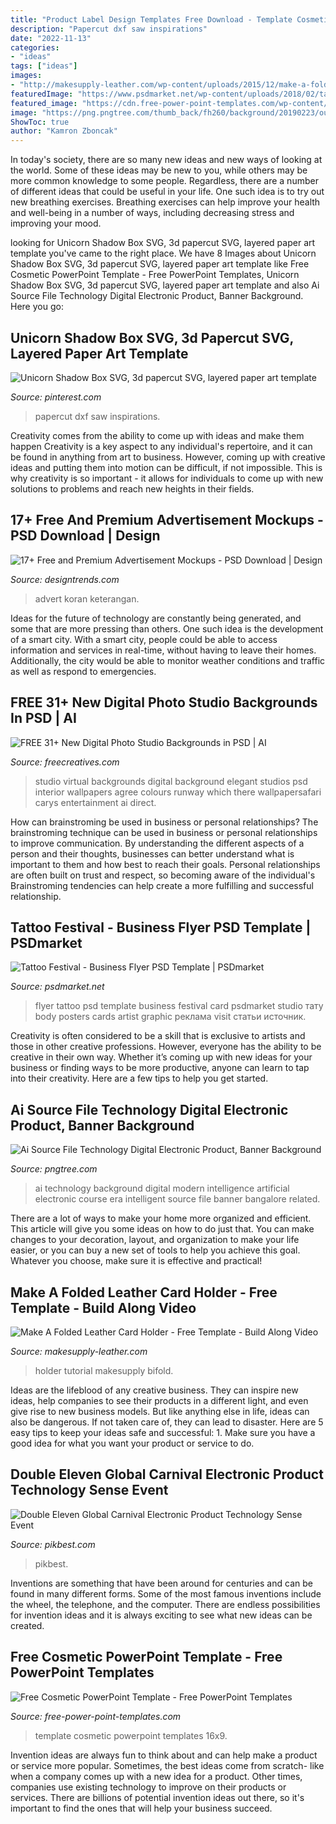 ```yaml
---
title: "Product Label Design Templates Free Download - Template Cosmetic Powerpoint Templates 16x9"
description: "Papercut dxf saw inspirations"
date: "2022-11-13"
categories:
- "ideas"
tags: ["ideas"]
images:
- "http://makesupply-leather.com/wp-content/uploads/2015/12/make-a-folded-leather-card-holder-free-template.jpg"
featuredImage: "https://www.psdmarket.net/wp-content/uploads/2018/02/tattoo_festival_flyer_psd_psdmarket_1.jpg"
featured_image: "https://cdn.free-power-point-templates.com/wp-content/uploads/2018/01/160366-cosmetic-template-16x9-3.jpg"
image: "https://png.pngtree.com/thumb_back/fh260/background/20190223/ourmid/pngtree-modern-technology-intelligent-ai-era-background-design-backgroundintelligent-ai-technologypsd-image_75384.jpg"
ShowToc: true
author: "Kamron Zboncak"
---
```



In today's society, there are so many new ideas and new ways of looking at the world. Some of these ideas may be new to you, while others may be more common knowledge to some people. Regardless, there are a number of different ideas that could be useful in your life. One such idea is to try out new breathing exercises. Breathing exercises can help improve your health and well-being in a number of ways, including decreasing stress and improving your mood.

	

		
looking for Unicorn Shadow Box SVG, 3d papercut SVG, layered paper art template you've came to the right place. We have 8 Images about Unicorn Shadow Box SVG, 3d papercut SVG, layered paper art template like Free Cosmetic PowerPoint Template - Free PowerPoint Templates, Unicorn Shadow Box SVG, 3d papercut SVG, layered paper art template and also Ai Source File Technology Digital Electronic Product, Banner Background. Here you go:
		
    
## Unicorn Shadow Box SVG, 3d Papercut SVG, Layered Paper Art Template

<img loading=lazy src="https://i.pinimg.com/736x/53/0e/0b/530e0be84ceac170c6448c290b7b58e2.jpg" onerror="this.onerror=null;this.src='https://tse3.mm.bing.net/th?id=OIP._d47ZAseg1BtbjjgsyxPSAHaJn&amp;pid=15.1';" alt="Unicorn Shadow Box SVG, 3d papercut SVG, layered paper art template">

_Source: pinterest.com_

>papercut dxf saw inspirations. 

	

Creativity comes from the ability to come up with ideas and make them happen
Creativity is a key aspect to any individual's repertoire, and it can be found in anything from art to business. However, coming up with creative ideas and putting them into motion can be difficult, if not impossible. This is why creativity is so important - it allows for individuals to come up with new solutions to problems and reach new heights in their fields.

    
## 17+ Free And Premium Advertisement Mockups - PSD Download | Design

<img loading=lazy src="https://images.designtrends.com/wp-content/uploads/2015/12/06135658/Sample-Newspaper-Advertising-Mockup-Ideas.jpg" onerror="this.onerror=null;this.src='https://tse1.mm.bing.net/th?id=OIP._5hqZhebAyLhJZkDsxp42wHaFC&amp;pid=15.1';" alt="17+ Free and Premium Advertisement Mockups - PSD Download | Design">

_Source: designtrends.com_

>advert koran keterangan. 

	

Ideas for the future of technology are constantly being generated, and some that are more pressing than others. One such idea is the development of a smart city. With a smart city, people could be able to access information and services in real-time, without having to leave their homes. Additionally, the city would be able to monitor weather conditions and traffic as well as respond to emergencies.

    
## FREE 31+ New Digital Photo Studio Backgrounds In PSD | AI

<img loading=lazy src="https://images.freecreatives.com/wp-content/uploads/2015/04/virtual-interior-design.jpg" onerror="this.onerror=null;this.src='https://tse4.mm.bing.net/th?id=OIP.1NfzuintKzM-41W4FxmxJgHaEK&amp;pid=15.1';" alt="FREE 31+ New Digital Photo Studio Backgrounds in PSD | AI">

_Source: freecreatives.com_

>studio virtual backgrounds digital background elegant studios psd interior wallpapers agree colours runway which there wallpapersafari carys entertainment ai direct. 

	

How can brainstroming be used in business or personal relationships?
The brainstroming technique can be used in business or personal relationships to improve communication. By understanding the different aspects of a person and their thoughts, businesses can better understand what is important to them and how best to reach their goals. Personal relationships are often built on trust and respect, so becoming aware of the individual's Brainstroming tendencies can help create a more fulfilling and successful relationship.

    
## Tattoo Festival - Business Flyer PSD Template | PSDmarket

<img loading=lazy src="https://www.psdmarket.net/wp-content/uploads/2018/02/tattoo_festival_flyer_psd_psdmarket_1.jpg" onerror="this.onerror=null;this.src='https://tse4.mm.bing.net/th?id=OIP.PigZ-VfpuTYjusjcBTbBCQHaHa&amp;pid=15.1';" alt="Tattoo Festival - Business Flyer PSD Template | PSDmarket">

_Source: psdmarket.net_

>flyer tattoo psd template business festival card psdmarket studio тату body posters cards artist graphic реклама visit статьи источник. 

	

Creativity is often considered to be a skill that is exclusive to artists and those in other creative professions. However, everyone has the ability to be creative in their own way. Whether it’s coming up with new ideas for your business or finding ways to be more productive, anyone can learn to tap into their creativity. Here are a few tips to help you get started.

    
## Ai Source File Technology Digital Electronic Product, Banner Background

<img loading=lazy src="https://png.pngtree.com/thumb_back/fh260/background/20190223/ourmid/pngtree-modern-technology-intelligent-ai-era-background-design-backgroundintelligent-ai-technologypsd-image_75384.jpg" onerror="this.onerror=null;this.src='https://tse1.mm.bing.net/th?id=OIP.7ofNZrdVCvDQllI9LGpI-wAAAA&amp;pid=15.1';" alt="Ai Source File Technology Digital Electronic Product, Banner Background">

_Source: pngtree.com_

>ai technology background digital modern intelligence artificial electronic course era intelligent source file banner bangalore related. 

	

There are a lot of ways to make your home more organized and efficient. This article will give you some ideas on how to do just that. You can make changes to your decoration, layout, and organization to make your life easier, or you can buy a new set of tools to help you achieve this goal. Whatever you choose, make sure it is effective and practical!

    
## Make A Folded Leather Card Holder - Free Template - Build Along Video

<img loading=lazy src="http://makesupply-leather.com/wp-content/uploads/2015/12/make-a-folded-leather-card-holder-free-template.jpg" onerror="this.onerror=null;this.src='https://tse3.mm.bing.net/th?id=OIP.RCs2ftfn_CeUaC3TGOp0QAHaEL&amp;pid=15.1';" alt="Make A Folded Leather Card Holder - Free Template - Build Along Video">

_Source: makesupply-leather.com_

>holder tutorial makesupply bifold. 

	

Ideas are the lifeblood of any creative business. They can inspire new ideas, help companies to see their products in a different light, and even give rise to new business models. But like anything else in life, ideas can also be dangerous. If not taken care of, they can lead to disaster. Here are 5 easy tips to keep your ideas safe and successful: 1. Make sure you have a good idea for what you want your product or service to do.

    
## Double Eleven Global Carnival Electronic Product Technology Sense Event

<img loading=lazy src="https://pic.pikbest.com/01/91/26/53y888piCDtm.jpg-0.jpg!bw700" onerror="this.onerror=null;this.src='https://tse2.mm.bing.net/th?id=OIP.5QLPqwM7GWoFRWgILxrt-gHaLJ&amp;pid=15.1';" alt="Double Eleven Global Carnival Electronic Product Technology Sense Event">

_Source: pikbest.com_

>pikbest. 

	

Inventions are something that have been around for centuries and can be found in many different forms. Some of the most famous inventions include the wheel, the telephone, and the computer. There are endless possibilities for invention ideas and it is always exciting to see what new ideas can be created.

    
## Free Cosmetic PowerPoint Template - Free PowerPoint Templates

<img loading=lazy src="https://cdn.free-power-point-templates.com/wp-content/uploads/2018/01/160366-cosmetic-template-16x9-3.jpg" onerror="this.onerror=null;this.src='https://tse4.mm.bing.net/th?id=OIP.Go2yieupGOGimwts0if1nwHaEK&amp;pid=15.1';" alt="Free Cosmetic PowerPoint Template - Free PowerPoint Templates">

_Source: free-power-point-templates.com_

>template cosmetic powerpoint templates 16x9. 

	

Invention ideas are always fun to think about and can help make a product or service more popular. Sometimes, the best ideas come from scratch- like when a company comes up with a new idea for a product. Other times, companies use existing technology to improve on their products or services. There are billions of potential invention ideas out there, so it's important to find the ones that will help your business succeed.

